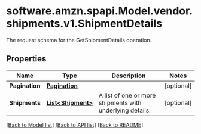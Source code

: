 # software.amzn.spapi.Model.vendor.shipments.v1.ShipmentDetails
The request schema for the GetShipmentDetails operation.

## Properties

Name | Type | Description | Notes
------------ | ------------- | ------------- | -------------
**Pagination** | [**Pagination**](Pagination.md) |  | [optional] 
**Shipments** | [**List&lt;Shipment&gt;**](Shipment.md) | A list of one or more shipments with underlying details. | [optional] 

[[Back to Model list]](../README.md#documentation-for-models) [[Back to API list]](../README.md#documentation-for-api-endpoints) [[Back to README]](../README.md)

